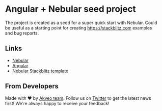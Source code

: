 # Angular + Nebular seed project

The project is created as a seed for a super quick start with Nebular.
Could be useful as a starting point for creating https://stackblitz.com examples and bug reports.


## Links

- [Nebular](https://github.com/akveo/nebular)
- [Angular](https://github.com/angular/angular)
- [Nebular Stackblitz template](https://stackblitz.com/github/akveo/nebular-seed)



## From Developers
Made with :heart: by [Akveo team](http://akveo.com?utm_source=github&utm_medium=nebular_readme). Follow us on [Twitter](https://twitter.com/akveo_inc) to get the latest news first!
We're always happy to receive your feedback!
